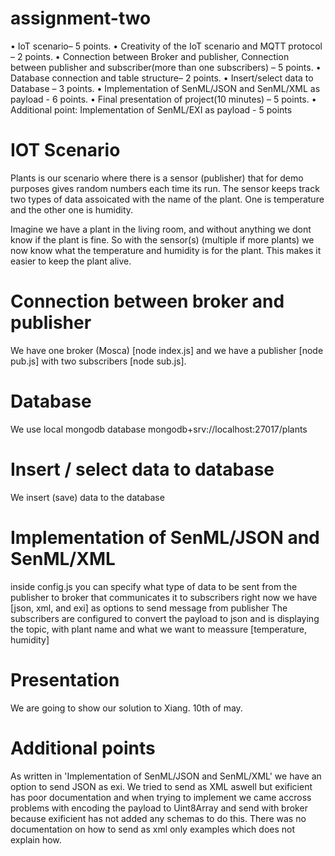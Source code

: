 # assignment-two

• IoT scenario– 5 points.
• Creativity of the IoT scenario and MQTT protocol – 2 points.
• Connection between Broker and publisher, Connection between publisher and subscriber(more than one subscribers) – 5 points.
• Database connection and table structure– 2 points.
• Insert/select data to Database – 3 points.
• Implementation of SenML/JSON and SenML/XML as payload - 6 points.
• Final presentation of project(10 minutes) – 5 points.
• Additional point: Implementation of SenML/EXI as payload - 5 points


# IOT Scenario
Plants is our scenario where there is a sensor (publisher) that for demo purposes gives random numbers each time its run. The sensor keeps track two types of data assoicated with the name of the plant. One is temperature and the other one is humidity. 

Imagine we have a plant in the living room, and without anything we dont know if the plant is fine. So with the sensor(s) (multiple if more plants) we now know what the temperature and humidity is for the plant. This makes it easier to keep the plant alive.

# Connection between broker and publisher
We have one broker (Mosca) [node index.js] and we have a publisher [node pub.js] with two subscribers [node sub.js].

# Database
We use local mongodb database mongodb+srv://localhost:27017/plants

# Insert / select data to database
We insert (save) data to the database

# Implementation of SenML/JSON and SenML/XML
inside config.js you can specify what type of data to be sent from the publisher to broker that communicates it to subscribers
right now we have [json, xml, and exi] as options to send message from publisher
The subscribers are configured to convert the payload to json and is displaying the topic, with plant name and what we want to meassure [temperature, humidity]

# Presentation
We are going to show our solution to Xiang. 10th of may.

# Additional points
As written in 'Implementation of SenML/JSON and SenML/XML' we have an option to send JSON as exi. We tried to send as XML aswell but exificient has poor documentation and when trying to implement we came accross problems with encoding the payload to Uint8Array and send with broker because exificient has not added any schemas to do this. There was no documentation on how to send as xml only examples which does not explain how.

